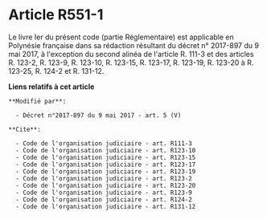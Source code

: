# Article R551-1

Le livre Ier du présent code (partie Réglementaire) est applicable en Polynésie française dans sa rédaction résultant du
décret n° 2017-897 du 9 mai 2017, à l'exception du second alinéa de l'article R. 111-3 et des articles R. 123-2, R. 123-9, R.
123-10, R. 123-15, R. 123-17, R. 123-19, R. 123-20 à R. 123-25, R. 124-2 et R. 131-12.

**Liens relatifs à cet article**

	**Modifié par**:

	  - Décret n°2017-897 du 9 mai 2017 - art. 5 (V)

	**Cite**:

	  - Code de l'organisation judiciaire - art. R111-3
	  - Code de l'organisation judiciaire - art. R123-10
	  - Code de l'organisation judiciaire - art. R123-15
	  - Code de l'organisation judiciaire - art. R123-17
	  - Code de l'organisation judiciaire - art. R123-19
	  - Code de l'organisation judiciaire - art. R123-2
	  - Code de l'organisation judiciaire - art. R123-20
	  - Code de l'organisation judiciaire - art. R123-9
	  - Code de l'organisation judiciaire - art. R124-2
	  - Code de l'organisation judiciaire - art. R131-12
